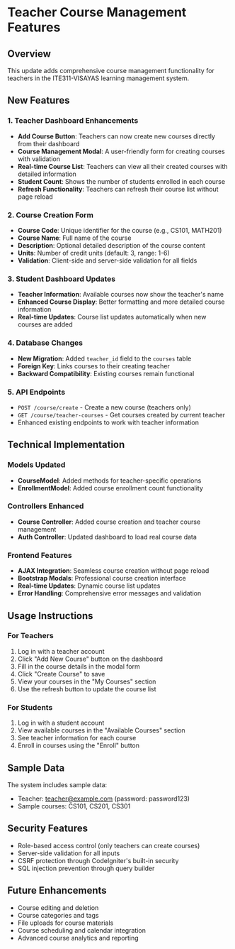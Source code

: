 # Teacher Course Management Features

## Overview
This update adds comprehensive course management functionality for teachers in the ITE311-VISAYAS learning management system.

## New Features

### 1. Teacher Dashboard Enhancements
- **Add Course Button**: Teachers can now create new courses directly from their dashboard
- **Course Management Modal**: A user-friendly form for creating courses with validation
- **Real-time Course List**: Teachers can view all their created courses with detailed information
- **Student Count**: Shows the number of students enrolled in each course
- **Refresh Functionality**: Teachers can refresh their course list without page reload

### 2. Course Creation Form
- **Course Code**: Unique identifier for the course (e.g., CS101, MATH201)
- **Course Name**: Full name of the course
- **Description**: Optional detailed description of the course content
- **Units**: Number of credit units (default: 3, range: 1-6)
- **Validation**: Client-side and server-side validation for all fields

### 3. Student Dashboard Updates
- **Teacher Information**: Available courses now show the teacher's name
- **Enhanced Course Display**: Better formatting and more detailed course information
- **Real-time Updates**: Course list updates automatically when new courses are added

### 4. Database Changes
- **New Migration**: Added `teacher_id` field to the `courses` table
- **Foreign Key**: Links courses to their creating teacher
- **Backward Compatibility**: Existing courses remain functional

### 5. API Endpoints
- `POST /course/create` - Create a new course (teachers only)
- `GET /course/teacher-courses` - Get courses created by current teacher
- Enhanced existing endpoints to work with teacher information

## Technical Implementation

### Models Updated
- **CourseModel**: Added methods for teacher-specific operations
- **EnrollmentModel**: Added course enrollment count functionality

### Controllers Enhanced
- **Course Controller**: Added course creation and teacher course management
- **Auth Controller**: Updated dashboard to load real course data

### Frontend Features
- **AJAX Integration**: Seamless course creation without page reload
- **Bootstrap Modals**: Professional course creation interface
- **Real-time Updates**: Dynamic course list updates
- **Error Handling**: Comprehensive error messages and validation

## Usage Instructions

### For Teachers
1. Log in with a teacher account
2. Click "Add New Course" button on the dashboard
3. Fill in the course details in the modal form
4. Click "Create Course" to save
5. View your courses in the "My Courses" section
6. Use the refresh button to update the course list

### For Students
1. Log in with a student account
2. View available courses in the "Available Courses" section
3. See teacher information for each course
4. Enroll in courses using the "Enroll" button

## Sample Data
The system includes sample data:
- Teacher: teacher@example.com (password: password123)
- Sample courses: CS101, CS201, CS301

## Security Features
- Role-based access control (only teachers can create courses)
- Server-side validation for all inputs
- CSRF protection through CodeIgniter's built-in security
- SQL injection prevention through query builder

## Future Enhancements
- Course editing and deletion
- Course categories and tags
- File uploads for course materials
- Course scheduling and calendar integration
- Advanced course analytics and reporting
